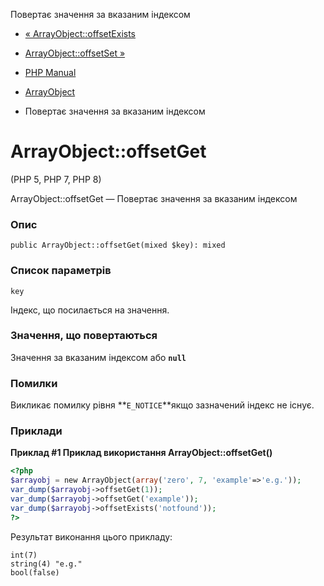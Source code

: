 Повертає значення за вказаним індексом

-   [« ArrayObject::offsetExists](arrayobject.offsetexists.html)
    
-   [ArrayObject::offsetSet »](arrayobject.offsetset.html)
    
-   [PHP Manual](index.html)
    
-   [ArrayObject](class.arrayobject.html)
    
-   Повертає значення за вказаним індексом
    

# ArrayObject::offsetGet

(PHP 5, PHP 7, PHP 8)

ArrayObject::offsetGet — Повертає значення за вказаним індексом

### Опис

```methodsynopsis
public ArrayObject::offsetGet(mixed $key): mixed
```

### Список параметрів

`key`

Індекс, що посилається на значення.

### Значення, що повертаються

Значення за вказаним індексом або **`null`**

### Помилки

Викликає помилку рівня **`E_NOTICE`**якщо зазначений індекс не існує.

### Приклади

**Приклад #1 Приклад використання **ArrayObject::offsetGet()****

```php
<?php
$arrayobj = new ArrayObject(array('zero', 7, 'example'=>'e.g.'));
var_dump($arrayobj->offsetGet(1));
var_dump($arrayobj->offsetGet('example'));
var_dump($arrayobj->offsetExists('notfound'));
?>
```

Результат виконання цього прикладу:

```
int(7)
string(4) "e.g."
bool(false)
```